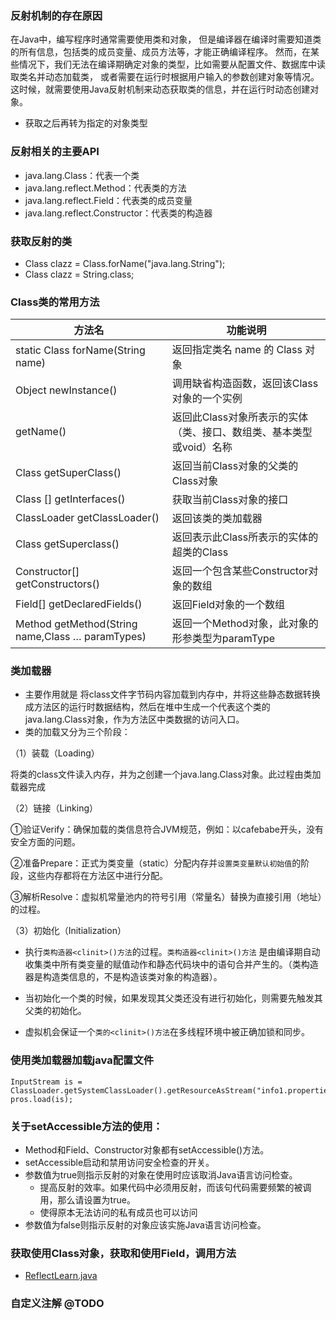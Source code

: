 ### 反射机制的存在原因

在Java中，编写程序时通常需要使用类和对象，
但是编译器在编译时需要知道类的所有信息，包括类的成员变量、成员方法等，才能正确编译程序。
然而，在某些情况下，我们无法在编译期确定对象的类型，比如需要从配置文件、数据库中读取类名并动态加载类，
或者需要在运行时根据用户输入的参数创建对象等情况。这时候，就需要使用Java反射机制来动态获取类的信息，并在运行时动态创建对象。

- 获取之后再转为指定的对象类型

### 反射相关的主要API

- java.lang.Class：代表一个类
- java.lang.reflect.Method：代表类的方法
- java.lang.reflect.Field：代表类的成员变量
- java.lang.reflect.Constructor：代表类的构造器

### 获取反射的类

- Class clazz = Class.forName("java.lang.String");
- Class clazz = String.class;

### Class类的常用方法

| **方法名**                                            | **功能说明**                               |
|----------------------------------------------------|----------------------------------------|
| static  Class forName(String  name)                | 返回指定类名  name  的  Class  对象             |
| Object  newInstance()                              | 调用缺省构造函数，返回该Class对象的一个实例               |
| getName()                                          | 返回此Class对象所表示的实体（类、接口、数组类、基本类型或void）名称 |
| Class  getSuperClass()                             | 返回当前Class对象的父类的Class对象                 |
| Class  [] getInterfaces()                          | 获取当前Class对象的接口                         |
| ClassLoader  getClassLoader()                      | 返回该类的类加载器                              |
| Class  getSuperclass()                             | 返回表示此Class所表示的实体的超类的Class              |
| Constructor[]  getConstructors()                   | 返回一个包含某些Constructor对象的数组               |
| Field[]  getDeclaredFields()                       | 返回Field对象的一个数组                         |
| Method  getMethod(String  name,Class … paramTypes) | 返回一个Method对象，此对象的形参类型为paramType        |

### 类加载器

- 主要作用就是
  将class文件字节码内容加载到内存中，并将这些静态数据转换成方法区的运行时数据结构，然后在堆中生成一个代表这个类的java.lang.Class对象，作为方法区中类数据的访问入口。
- 类的加载又分为三个阶段：

（1）装载（Loading）

将类的class文件读入内存，并为之创建一个java.lang.Class对象。此过程由类加载器完成

（2）链接（Linking）

①验证Verify：确保加载的类信息符合JVM规范，例如：以cafebabe开头，没有安全方面的问题。

②准备Prepare：正式为类变量（static）分配内存并`设置类变量默认初始值`的阶段，这些内存都将在方法区中进行分配。

③解析Resolve：虚拟机常量池内的符号引用（常量名）替换为直接引用（地址）的过程。

（3）初始化（Initialization）

- 执行`类构造器<clinit>()方法`的过程。`类构造器<clinit>()方法`
  是由编译期自动收集类中所有类变量的赋值动作和静态代码块中的语句合并产生的。（类构造器是构造类信息的，不是构造该类对象的构造器）。

- 当初始化一个类的时候，如果发现其父类还没有进行初始化，则需要先触发其父类的初始化。

- 虚拟机会保证一个`类的<clinit>()方法`在多线程环境中被正确加锁和同步。

### 使用类加载器加载java配置文件

``` 
InputStream is = ClassLoader.getSystemClassLoader().getResourceAsStream("info1.properties");
pros.load(is);
```

### 关于setAccessible方法的使用：

- Method和Field、Constructor对象都有setAccessible()方法。
- setAccessible启动和禁用访问安全检查的开关。
- 参数值为true则指示反射的对象在使用时应该取消Java语言访问检查。
    - 提高反射的效率。如果代码中必须用反射，而该句代码需要频繁的被调用，那么请设置为true。
    - 使得原本无法访问的私有成员也可以访问
- 参数值为false则指示反射的对象应该实施Java语言访问检查。

### 获取使用Class对象，获取和使用Field，调用方法

- [ReflectLearn.java](src%2Fmain%2Fjava%2Forg%2Fexample%2FReflectLearn.java)


### 自定义注解 @TODO